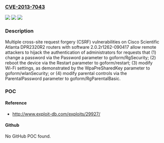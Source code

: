 ### [CVE-2013-7043](https://cve.mitre.org/cgi-bin/cvename.cgi?name=CVE-2013-7043)
![](https://img.shields.io/static/v1?label=Product&message=n%2Fa&color=blue)
![](https://img.shields.io/static/v1?label=Version&message=n%2Fa&color=blue)
![](https://img.shields.io/static/v1?label=Vulnerability&message=n%2Fa&color=brighgreen)

### Description

Multiple cross-site request forgery (CSRF) vulnerabilities on Cisco Scientific Atlanta DPR2320R2 routers with software 2.0.2r1262-090417 allow remote attackers to hijack the authentication of administrators for requests that (1) change a password via the Password parameter to goform/RgSecurity; (2) reboot the device via the Restart parameter to goform/restart; (3) modify Wi-Fi settings, as demonstrated by the WpaPreSharedKey parameter to goform/wlanSecurity; or (4) modify parental controls via the ParentalPassword parameter to goform/RgParentalBasic.

### POC

#### Reference
- http://www.exploit-db.com/exploits/29927/

#### Github
No GitHub POC found.

